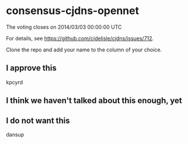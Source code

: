 consensus-cjdns-opennet
=======================

The voting closes on 2014/03/03 00:00:00 UTC

For details, see https://github.com/cjdelisle/cjdns/issues/712.

Clone the repo and add your name to the column of your choice.

I approve this
--------------
kpcyrd


I think we haven't talked about this enough, yet
------------------------------------------------


I do not want this
------------------
dansup
